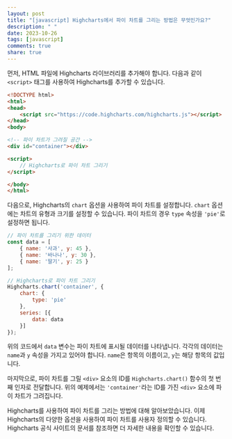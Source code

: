 ```yaml
---
layout: post
title: "[javascript] Highcharts에서 파이 차트를 그리는 방법은 무엇인가요?"
description: " "
date: 2023-10-26
tags: [javascript]
comments: true
share: true
---
```


먼저, HTML 파일에 Highcharts 라이브러리를 추가해야 합니다. 다음과 같이 `<script>` 태그를 사용하여 Highcharts를 추가할 수 있습니다.

```html
<!DOCTYPE html>
<html>
<head>
    <script src="https://code.highcharts.com/highcharts.js"></script>
</head>
<body>

<!-- 파이 차트가 그려질 공간 -->
<div id="container"></div>

<script>
    // Highcharts로 파이 차트 그리기
</script>

</body>
</html>
```

다음으로, Highcharts의 `chart` 옵션을 사용하여 파이 차트를 설정합니다. `chart` 옵션에는 차트의 유형과 크기를 설정할 수 있습니다. 파이 차트의 경우 `type` 속성을 `'pie'`로 설정하면 됩니다.

```javascript
// 파이 차트를 그리기 위한 데이터
const data = [
    { name: '사과', y: 45 },
    { name: '바나나', y: 30 },
    { name: '딸기', y: 25 }
];

// Highcharts로 파이 차트 그리기
Highcharts.chart('container', {
    chart: {
        type: 'pie'
    },
    series: [{
        data: data
    }]
});
```

위의 코드에서 `data` 변수는 파이 차트에 표시될 데이터를 나타냅니다. 각각의 데이터는 `name`과 `y` 속성을 가지고 있어야 합니다. `name`은 항목의 이름이고, `y`는 해당 항목의 값입니다.

마지막으로, 파이 차트를 그릴 `<div>` 요소의 ID를 `Highcharts.chart()` 함수의 첫 번째 인자로 전달합니다. 위의 예제에서는 `'container'`라는 ID를 가진 `<div>` 요소에 파이 차트가 그려집니다.

Highcharts를 사용하여 파이 차트를 그리는 방법에 대해 알아보았습니다. 이제 Highcharts의 다양한 옵션을 사용하여 파이 차트를 사용자 정의할 수 있습니다. Highcharts 공식 사이트의 문서를 참조하면 더 자세한 내용을 확인할 수 있습니다.